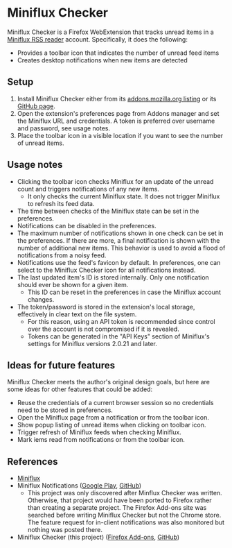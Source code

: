 Miniflux Checker
================
Miniflux Checker is a Firefox WebExtension that tracks unread items in a [Miniflux RSS reader](https://miniflux.app) account. Specifically, it does the following:

* Provides a toolbar icon that indicates the number of unread feed items
* Creates desktop notifications when new items are detected

Setup
-----
1. Install Miniflux Checker either from its [addons.mozilla.org listing](https://addons.mozilla.org/en-US/firefox/addon/miniflux-checker/) or its [GitHub page](https://github.com/willsALMANJ/miniflux-checker).
2. Open the extension's preferences page from Addons manager and set the Miniflux URL and credentials. A token is preferred over username and password, see usage notes.
3. Place the toolbar icon in a visible location if you want to see the number of unread items.

Usage notes
-----------
* Clicking the toolbar icon checks Miniflux for an update of the unread count and triggers notifications of any new items.
  - It only checks the current Miniflux state. It does not trigger Miniflux to refresh its feed data.
* The time between checks of the Miniflux state can be set in the preferences.
* Notifications can be disabled in the preferences.
* The maximum number of notifications shown in one check can be set in the preferences. If there are more, a final notification is shown with the number of additional new items. This behavior is used to avoid a flood of notifications from a noisy feed.
* Notifications use the feed's favicon by default. In preferences, one can select to the Miniflux Checker icon for all notifications instead.
* The last updated item's ID is stored internally. Only one notification should ever be shown for a given item.
  - This ID can be reset in the preferences in case the Miniflux account changes.
* The token/password is stored in the extension's local storage, effectively in clear text on the file system.
  - For this reason, using an API token is recommended since control over the account is not compromised if it is revealed.
  - Tokens can be generated in the "API Keys" section of Miniflux's settings for Miniflux versions 2.0.21 and later.

Ideas for future features
-------------------------
Miniflux Checker meets the author's original design goals, but here are some ideas for other features that could be added:

* Reuse the credentials of a current browser session so no credentials need to be stored in preferences.
* Open the Miniflux page from a notification or from the toolbar icon.
* Show popup listing of unread items when clicking on toolbar icon.
* Trigger refresh of Miniflux feeds when checking Miniflux.
* Mark iems read from notifications or from the toolbar icon.

References
----------
* [Miniflux](https://miniflux.app)
* Miniflux Notifications ([Google Play](https://chrome.google.com/webstore/detail/miniflux-notifications/jpeplhckmjlpahnkpblakfligkbfefkg), [GitHub](https://github.com/modInfo/miniflux-chrome-notifier))
  - This project was only discovered after Minflux Checker was written. Otherwise, that project would have been ported to Firefox rather than creating a separate project. The Firefox Add-ons site was searched before writing Miniflux Checker but not the Chrome store. The feature request for in-client notifications was also monitored but nothing was posted there.
* Miniflux Checker (this project) ([Firefox Add-ons](https://addons.mozilla.org/en-US/firefox/addon/miniflux-checker/), [GitHub](https://github.com/willsALMANJ/miniflux-checker))
